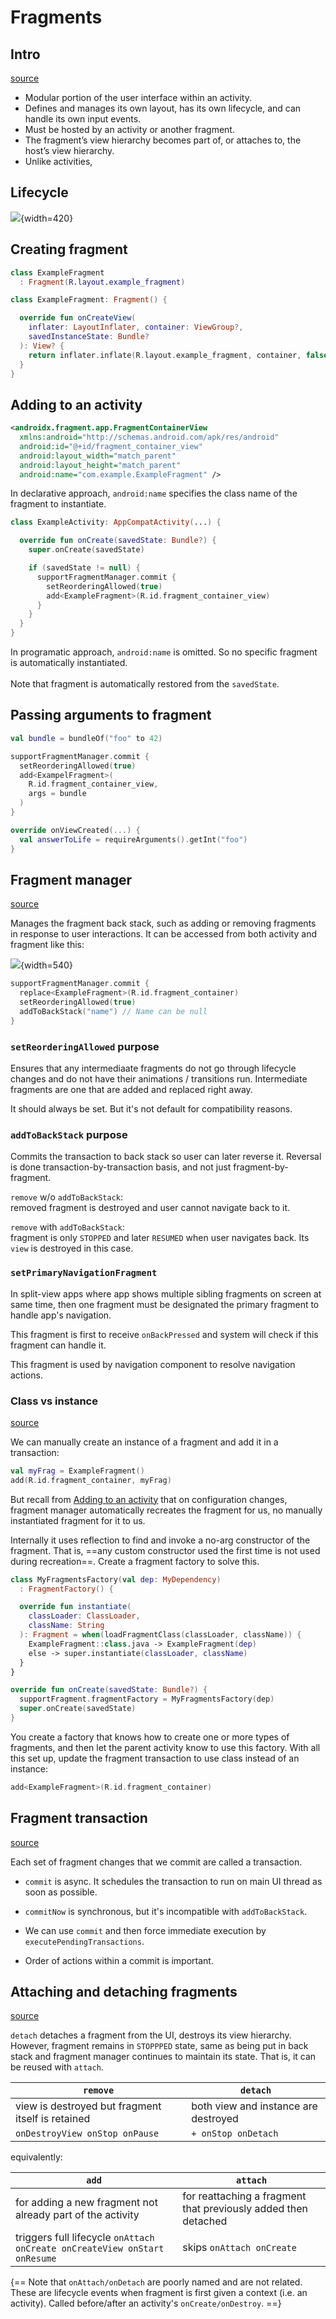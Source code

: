 # Fragments

## Intro

[source](https://developer.android.com/guide/fragments)

- Modular portion of the user interface within an activity.
- Defines and manages its own layout, has its own lifecycle, and can handle its own input events. 
- Must be hosted by an activity or another fragment. 
- The fragment’s view hierarchy becomes part of, or attaches to, the host’s view hierarchy.
- Unlike activities, 



## Lifecycle

![](https://developer.android.com/static/images/guide/fragments/fragment-view-lifecycle.png){width=420}

## Creating fragment

<div class="grid" markdown>

```kotlin linenums="1"
class ExampleFragment
  : Fragment(R.layout.example_fragment)
```

```kotlin linenums="1"
class ExampleFragment: Fragment() {

  override fun onCreateView(
    inflater: LayoutInflater, container: ViewGroup?,
    savedInstanceState: Bundle?
  ): View? {
    return inflater.inflate(R.layout.example_fragment, container, false)
  }
}
```

</div>

## Adding to an activity

<div class="grid" markdown>

```xml linenums="1" title="example_activity.xml"
<androidx.fragment.app.FragmentContainerView
  xmlns:android="http://schemas.android.com/apk/res/android"
  android:id="@+id/fragment_container_view"
  android:layout_width="match_parent"
  android:layout_height="match_parent"
  android:name="com.example.ExampleFragment" /> 
```

In declarative approach, `android:name` specifies the class name of the fragment to instantiate.

```kotlin linenums="1" title="ExampleActivity.kt"
class ExampleActivity: AppCompatActivity(...) {

  override fun onCreate(savedState: Bundle?) {
    super.onCreate(savedState)

    if (savedState != null) {
      supportFragmentManager.commit {
        setReorderingAllowed(true)
        add<ExampleFragment>(R.id.fragment_container_view)
      }
    }
  }
}
```

In programatic approach, `android:name` is omitted. So no specific fragment is automatically instantiated. <br> <br> Note that fragment is automatically restored from the `savedState`.


</div>

## Passing arguments to fragment

<div class="grid" markdown>

```kotlin linenums="1" title="Pass from parent activity"
val bundle = bundleOf("foo" to 42)

supportFragmentManager.commit {
  setReorderingAllowed(true)
  add<ExampelFragment>(
    R.id.fragment_container_view,
    args = bundle
  )
}
```

```kotlin linenums="1" title="Retrieve in fragment"
override onViewCreated(...) {
  val answerToLife = requireArguments().getInt("foo")
}
```

</div>

## Fragment manager

[source](https://developer.android.com/guide/fragments/fragmentmanager)

Manages the fragment back stack, such as adding or removing fragments in response to user interactions. It can be accessed from both activity and fragment like this:

![](https://developer.android.com/static/images/guide/fragments/manager-mappings.png){width=540}

```kotlin linenums="1" title="Example transaction"
supportFragmentManager.commit {
  replace<ExampleFragment>(R.id.fragment_container)
  setReorderingAllowed(true)
  addToBackStack("name") // Name can be null
}
```

### `setReorderingAllowed` purpose

Ensures that any intermediaate fragments do not go through lifecycle changes and do not have their animations / transitions run. Intermediate fragments are one that are added and replaced right away.

It should always be set. But it's not default for compatibility reasons.

### `addToBackStack` purpose

Commits the transaction to back stack so user can later reverse it. Reversal is done transaction-by-transaction basis, and not just fragment-by-fragment.

<div class="grid" markdown>

`remove` w/o `addToBackStack`: <br> removed fragment is destroyed and user cannot navigate back to it.

`remove` with `addToBackStack`: <br> fragment is only `STOPPED` and later `RESUMED` when user navigates back. Its `view` is destroyed in this case.

</div>

### `setPrimaryNavigationFragment`

In split-view apps where app shows multiple sibling fragments on screen at same time, then one fragment must be designated the primary fragment to handle app's navigation.

This fragment is first to receive `onBackPressed` and system will check if this fragment can handle it. 

This fragment is used by navigation component to resolve navigation actions.

### Class vs instance

[source](https://developer.android.com/guide/fragments/fragmentmanager#dependencies)

We can manually create an instance of a fragment and add it in a transaction:

```kotlin linenums="1"
val myFrag = ExampleFragment()
add(R.id.fragment_container, myFrag)
```

But recall from [Adding to an activity](#adding-to-an-activity) that on configuration changes, fragment manager automatically recreates the fragment for us, no manually instantiated fragment for it to us.

Internally it uses reflection to find and invoke a no-arg constructor of the fragment. That is, ==any custom constructor used the first time is not used during recreation==. Create a fragment factory to solve this.

<div class="grid" markdown>

```kotlin linenums="1" title="factory"
class MyFragmentsFactory(val dep: MyDependency)
  : FragmentFactory() {

  override fun instantiate(
    classLoader: ClassLoader, 
    className: String
  ): Fragment = when(loadFragmentClass(classLoader, className)) {
    ExampleFragment::class.java -> ExampleFragment(dep)
    else -> super.instantiate(classLoader, className)
  }
}
```

```kotlin linenums="1" title="In activity"
override fun onCreate(savedState: Bundle?) {
  supportFragment.fragmentFactory = MyFragmentsFactory(dep)
  super.onCreate(savedState)
}
```

</div>

You create a factory that knows how to create one or more types of fragments, and then let the parent activity know to use this factory. With all this set up, update the fragment transaction to use class instead of an instance:

```kotlin linenums="1"
add<ExampleFragment>(R.id.fragment_container)
```

## Fragment transaction

[source](https://developer.android.com/guide/fragments/transactions)

Each set of fragment changes that we commit are called a transaction. 

- `commit` is async. It schedules the transaction to run on main UI thread as soon as possible.

- `commitNow` is synchronous, but it's incompatible with `addToBackStack`. 

- We can use `commit` and then force immediate execution by `executePendingTransactions`.

- Order of actions within a commit is important. 

## Attaching and detaching fragments

[source](https://stackoverflow.com/questions/9156406/whats-the-difference-between-detaching-a-fragment-and-removing-it#:~:text=To%20add%20to%20Rajdeep's%20answer,called%20(in%20that%20order).)

`detach` detaches a fragment from the UI, destroys its view hierarchy. However, fragment remains in `STOPPPED` state, same as being put in back stack and fragment manager continues to maintain its state. That is, it can be reused with `attach`.

`remove` | `detach`
---------|----------
view is destroyed but fragment itself is retained | both view and instance are destroyed
`onDestroyView onStop onPause` | `+ onStop onDetach` 

equivalently:

`add` | `attach`
------|--------
for adding a new fragment not already part of the activity | for reattaching a fragment that previously added then detached
triggers full lifecycle `onAttach onCreate onCreateView onStart onResume` | skips `onAttach onCreate`

{==
Note that `onAttach/onDetach` are poorly named and are not related. These are lifecycle events when fragment is first given a context (i.e. an activity). Called before/after an activity's `onCreate/onDestroy`.
==}